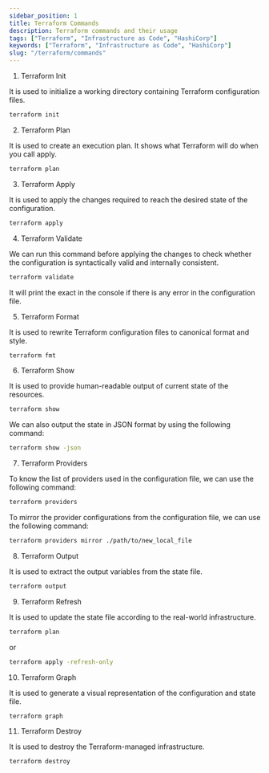 ```yaml
---
sidebar_position: 1
title: Terraform Commands
description: Terraform commands and their usage
tags: ["Terraform", "Infrastructure as Code", "HashiCorp"]
keywords: ["Terraform", "Infrastructure as Code", "HashiCorp"]
slug: "/terraform/commands"
---
```


1. Terraform Init

It is used to initialize a working directory containing Terraform configuration files. 

```bash
terraform init
```

2. Terraform Plan

It is used to create an execution plan. It shows what Terraform will do when you call apply. 

```bash
terraform plan
```

3. Terraform Apply

It is used to apply the changes required to reach the desired state of the configuration. 

```bash
terraform apply
```

4. Terraform Validate

We can run this command before applying the changes to check whether the configuration is syntactically valid and internally consistent. 

```bash
terraform validate
```

It will print the exact in the console if there is any error in the configuration file.

5. Terraform Format

It is used to rewrite Terraform configuration files to canonical format and style. 

```bash
terraform fmt
```

6. Terraform Show

It is used to provide human-readable output of current state of the resources. 

```bash
terraform show
```

We can also output the state in JSON format by using the following command:

```bash
terraform show -json
```

7. Terraform Providers

To know the list of providers used in the configuration file, we can use the following command:

```bash
terraform providers
```

To mirror the provider configurations from the configuration file, we can use the following command:

```bash
terraform providers mirror ./path/to/new_local_file
```

8. Terraform Output

It is used to extract the output variables from the state file. 

```bash
terraform output
```

9. Terraform Refresh

It is used to update the state file according to the real-world infrastructure. 

```bash
terraform plan
```

or 

```bash
terraform apply -refresh-only
```

10. Terraform Graph

It is used to generate a visual representation of the configuration and state file. 

```bash
terraform graph
```

11. Terraform Destroy

It is used to destroy the Terraform-managed infrastructure. 

```bash
terraform destroy
```